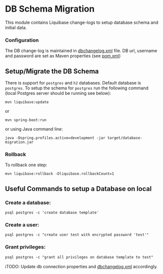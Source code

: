 # DB Schema Migration
This module contains Liquibase change-logs to setup database schema and initial data.

### Configuration
The DB change-log is maintained in [dbchangelog.xml](src/main/resources/dbchangelog.xml) file. DB url, username and password are set as Maven properties (see [pom.xml](pom.xml))

## Setup/Migrate the DB Schema
There is support for `postgres` and `h2` databases. Default database is `postgres`. To setup the schema for `postgres` run the following command (local Postgres server should be running see below):
```
mvn liquibase:update
```
or 
```
mvn spring-boot:run
```
or using Java command line:
```
java -Dspring.profiles.active=development -jar target/database-migration.jar
```

### Rollback
To rollback one step:
```
mvn liquibase:rollback -Dliquibase.rollbackCount=1
```

## Useful Commands to setup a Database on local
### Create a database:
```
psql postgres -c 'create database template'
```
### Create a user:
```
psql postgres -c "create user test with encrypted password 'test'"
```
### Grant privileges: 
```
psql postgres -c "grant all privileges on database template to test"
```

ℹ️TODO: Update db connection properties and [dbchangelog.xml](src/main/resources/dbchangelog.xml) accordingly.

